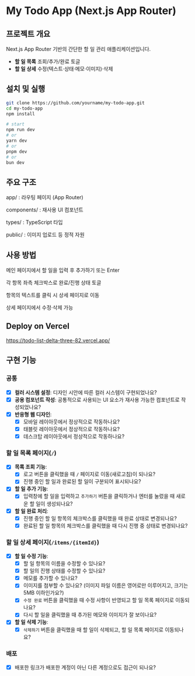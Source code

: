# My Todo App (Next.js App Router)

## 프로젝트 개요

Next.js App Router 기반의 간단한 할 일 관리 애플리케이션입니다.

- **할 일 목록** 조회/추가/완료 토글
- **할 일 상세** 수정(텍스트·상태·메모·이미지)·삭제

## 설치 및 실행

```bash
git clone https://github.com/yourname/my-todo-app.git
cd my-todo-app
npm install

# start
npm run dev
# or
yarn dev
# or
pnpm dev
# or
bun dev
```

## 주요 구조

app/ : 라우팅 페이지 (App Router)

components/ : 재사용 UI 컴포넌트

types/ : TypeScript 타입

public/ : 이미지 업로드 등 정적 자원

## 사용 방법

메인 페이지에서 할 일을 입력 후 추가하기 또는 Enter

각 항목 좌측 체크박스로 완료/진행 상태 토글

항목의 텍스트를 클릭 시 상세 페이지로 이동

상세 페이지에서 수정·삭제 가능

## Deploy on Vercel

https://todo-list-delta-three-82.vercel.app/

## 구현 기능

### **공통**

- [x] **컬러 시스템 설정**: 디자인 시안에 따른 컬러 시스템이 구현되었나요?
- [x] **공용 컴포넌트 작성**: 공통적으로 사용되는 UI 요소가 재사용 가능한 컴포넌트로 작성되었나요?
- [x] **반응형 웹 디자인**:
  - [x] 모바일 레이아웃에서 정상적으로 작동하나요?
  - [x] 태블릿 레이아웃에서 정상적으로 작동하나요?
  - [x] 데스크탑 레이아웃에서 정상적으로 작동하나요?

### **할 일 목록 페이지(`/`)**

- [x] **목록 조회 기능**:
  - [x] 로고 버튼을 클릭했을 때 `/` 페이지로 이동(새로고침)이 되나요?
  - [x] 진행 중인 할 일과 완료된 할 일이 구분되어 표시되나요?
- [x] **할 일 추가 기능**:
  - [x] 입력창에 할 일을 입력하고 `추가하기` 버튼을 클릭하거나 엔터를 눌렀을 때 새로운 할 일이 생성되나요?
- [x] **할 일 완료 처리**:
  - [x] 진행 중인 할 일 항목의 체크박스를 클릭했을 때 완료 상태로 변경되나요?
  - [x] 완료된 할 일 항목의 체크박스를 클릭했을 때 다시 진행 중 상태로 변경되나요?

### **할 일 상세 페이지(`/items/{itemId}`)**

- [x] **할 일 수정 기능**:
  - [x] 할 일 항목의 이름을 수정할 수 있나요?
  - [x] 할 일의 진행 상태를 수정할 수 있나요?
  - [x] 메모를 추가할 수 있나요?
  - [x] 이미지를 첨부할 수 있나요? (이미지 파일 이름은 영어로만 이루어지고, 크기는 5MB 이하인가요?)
  - [x] `수정 완료` 버튼을 클릭했을 때 수정 사항이 반영되고 할 일 목록 페이지로 이동되나요?
  - [x] 다시 할 일을 클릭했을 때 추가된 메모와 이미지가 잘 보이나요?
- [x] **할 일 삭제 기능**:
  - [x] `삭제하기` 버튼을 클릭했을 때 할 일이 삭제되고, 할 일 목록 페이지로 이동되나요?

### 배포

- [x] 배포한 링크가 배포한 계정이 아닌 다른 계정으로도 접근이 되나요?
